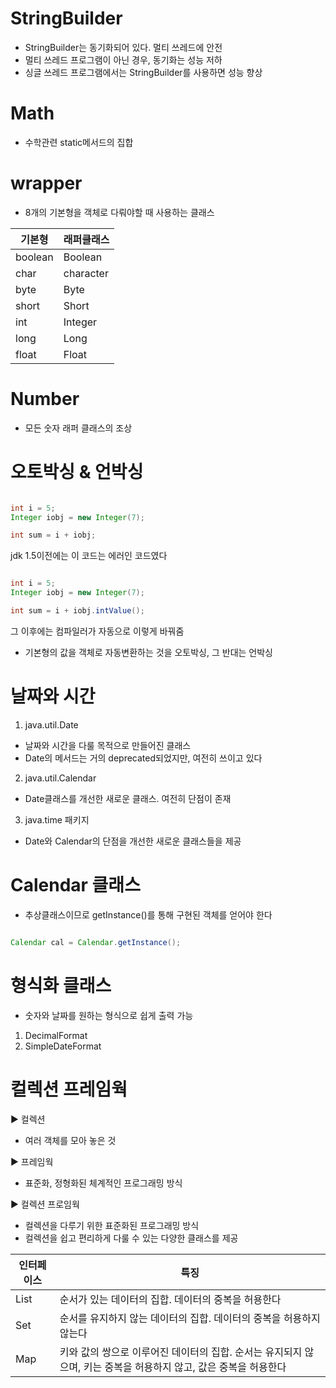 # StringBuilder

- StringBuilder는 동기화되어 있다. 멀티 쓰레드에 안전
- 멀티 쓰레드 프로그램이 아닌 경우, 동기화는 성능 저하
- 싱글 쓰레드 프로그램에서는 StringBuilder를 사용하면 성능 향상

# Math

- 수학관련 static메서드의 집합

# wrapper

- 8개의 기본형을 객체로 다뤄야할 때 사용하는 클래스

|기본형|래퍼클래스|
|---|---|
|boolean|Boolean|
|char|character|
|byte|Byte|
|short|Short|
|int|Integer|
|long|Long|
|float|Float|

# Number

- 모든 숫자 래퍼 클래스의 조상

# 오토박싱 & 언박싱

```java

int i = 5;
Integer iobj = new Integer(7);

int sum = i + iobj;

```

jdk 1.5이전에는 이 코드는 에러인 코드였다

```java

int i = 5;
Integer iobj = new Integer(7);

int sum = i + iobj.intValue();

```

그 이후에는 컴파일러가 자동으로 이렇게 바꿔줌

- 기본형의 값을 객체로 자동변환하는 것을 오토박싱, 그 반대는 언박싱

# 날짜와 시간

1. java.util.Date

- 날짜와 시간을 다룰 목적으로 만들어진 클래스
- Date의 메서드는 거의 deprecated되었지만, 여전히 쓰이고 있다

2. java.util.Calendar

- Date클래스를 개선한 새로운 클래스. 여전히 단점이 존재

3. java.time 패키지

- Date와 Calendar의 단점을 개선한 새로운 클래스들을 제공

# Calendar 클래스

- 추상클래스이므로 getInstance()를 통해 구현된 객체를 얻어야 한다

```java

Calendar cal = Calendar.getInstance();

```

# 형식화 클래스

- 숫자와 날짜를 원하는 형식으로 쉽게 출력 가능

1. DecimalFormat
2. SimpleDateFormat

# 컬렉션 프레임웍

▶ 컬렉션

- 여러 객체를 모아 놓은 것

▶ 프레임웍

- 표준화, 정형화된 체계적인 프로그래밍 방식

▶ 컬렉션 프로임웍

- 컬렉션을 다루기 위한 표준화된 프로그래밍 방식
- 컬렉션을 쉽고 편리하게 다룰 수 있는 다양한 클래스를 제공

|인터페이스|특징|
|---|---|
|List|순서가 있는 데이터의 집합. 데이터의 중복을 허용한다|
|Set|순서를 유지하지 않는 데이터의 집합. 데이터의 중복을 허용하지 않는다|
|Map|키와 값의 쌍으로 이루어진 데이터의 집합. 순서는 유지되지 않으며, 키는 중복을 허용하지 않고, 값은 중복을 허용한다|




